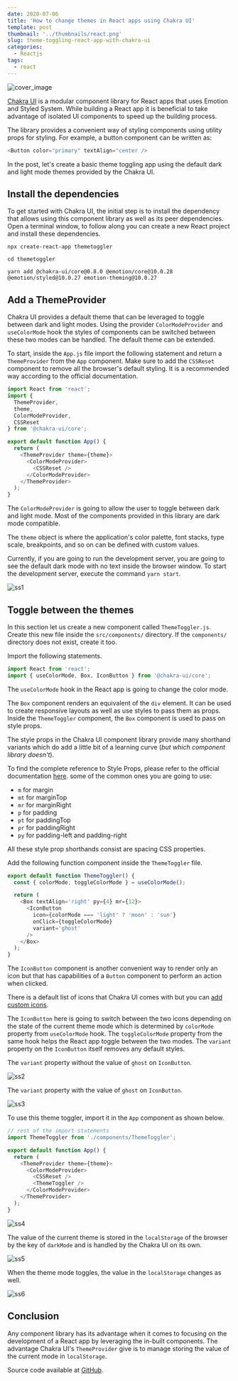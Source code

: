 ```yaml
---
date: 2020-07-06
title: 'How to change themes in React apps using Chakra UI'
template: post
thumbnail: '../thumbnails/react.png'
slug: theme-toggling-react-app-with-chakra-ui
categories:
  - Reactjs
tags:
  - react
---
```


![cover_image](https://i.imgur.com/UOcZFrw.png)

[Chakra UI](https://chakra-ui.com/) is a modular component library for React apps that uses Emotion and Styled System. While building a React app it is beneficial to take advantage of isolated UI components to speed up the building process.

The library provides a convenient way of styling components using utility props for styling. For example, a button component can be written as:

```js
<Button color="primary" textAlign="center />
```

In the post, let's create a basic theme toggling app using the default dark and light mode themes provided by the Chakra UI.

## Install the dependencies

To get started with Chakra UI, the initial step is to install the dependency that allows using this component library as well as its peer dependencies. Open a terminal window, to follow along you can create a new React project and install these dependencies.

```shell
npx create-react-app themetoggler

cd themetoggler

yarn add @chakra-ui/core@0.8.0 @emotion/core@10.0.28 @emotion/styled@10.0.27 emotion-theming@10.0.27
```

## Add a ThemeProvider

Chakra UI provides a default theme that can be leveraged to toggle between dark and light modes. Using the provider `ColorModeProvider` and `useColorMode` hook the styles of components can be switched between these two modes can be handled. The default theme can be extended.

To start, inside the `App.js` file import the following statement and return a `ThemeProvider` from the `App` component. Make sure to add the `CSSReset` component to remove all the browser's default styling. It is a recommended way according to the official documentation.

```js
import React from 'react';
import {
  ThemeProvider,
  theme,
  ColorModeProvider,
  CSSReset
} from '@chakra-ui/core';

export default function App() {
  return (
    <ThemeProvider theme={theme}>
      <ColorModeProvider>
        <CSSReset />
      </ColorModeProvider>
    </ThemeProvider>
  );
}
```

The `ColorModeProvider` is going to allow the user to toggle between dark and light mode. Most of the components provided in this library are dark mode compatible.

The `theme` object is where the application's color palette, font stacks, type scale, breakpoints, and so on can be defined with custom values.

Currently, if you are going to run the development server, you are going to see the default dark mode with no text inside the browser window. To start the development server, execute the command `yarn start`.

![ss1](https://i.imgur.com/rvCUHL3.png)

## Toggle between the themes

In this section let us create a new component called `ThemeToggler.js`. Create this new file inside the `src/components/` directory. If the `components/` directory does not exist, create it too.

Import the following statements.

```js
import React from 'react';
import { useColorMode, Box, IconButton } from '@chakra-ui/core';
```

The `useColorMode` hook in the React app is going to change the color mode.

The `Box` component renders an equivalent of the `div` element. It can be used to create responsive layouts as well as use styles to pass them as props. Inside the `ThemeToggler` component, the `Box` component is used to pass on style props.

The style props in the Chakra UI component library provide many shorthand variants which do add a little bit of a learning curve (_but which component library doesn't_).

To find the complete reference to Style Props, please refer to the official documentation [here](https://chakra-ui.com/style-props#style-props-reference). some of the common ones you are going to use:

- `m` for margin
- `mt` for marginTop
- `mr` for marginRight
- `p` for padding
- `pt` for paddingTop
- `pr` for paddingRight
- `py` for padding-left and padding-right

All these style prop shorthands consist are spacing CSS properties.

Add the following function component inside the `ThemeToggler` file.

```js
export default function ThemeToggler() {
  const { colorMode, toggleColorMode } = useColorMode();

  return (
    <Box textAlign='right' py={4} mr={12}>
      <IconButton
        icon={colorMode === 'light' ? 'moon' : 'sun'}
        onClick={toggleColorMode}
        variant='ghost'
      />
    </Box>
  );
}
```

The `IconButton` component is another convenient way to render only an icon but that has capabilities of a `Button` component to perform an action when clicked.

There is a default list of icons that Chakra UI comes with but you can [add custom icons](https://chakra-ui.com/icon#adding-custom-icons).

The `IconButton` here is going to switch between the two icons depending on the state of the current theme mode which is determined by `colorMode` property from `useColorMode` hook. The `toggleColorMode` property from the same hook helps the React app toggle between the two modes. The `variant` property on the `IconButton` itself removes any default styles.

The `variant` property without the value of `ghost` on `IconButton`.

![ss2](https://i.imgur.com/yKnYqxx.png)

The `variant` property with the value of `ghost` on `IconButton`.

![ss3](https://i.imgur.com/SrVVXuk.png)

To use this theme toggler, import it in the `App` component as shown below.

```js
// rest of the import statements
import ThemeToggler from './components/ThemeToggler';

export default function App() {
  return (
    <ThemeProvider theme={theme}>
      <ColorModeProvider>
        <CSSReset />
        <ThemeToggler />
      </ColorModeProvider>
    </ThemeProvider>
  );
}
```

![ss4](https://i.imgur.com/92PrFHi.png)

The value of the current theme is stored in the `localStorage` of the browser by the key of `darkMode` and is handled by the Chakra UI on its own.

![ss5](https://i.imgur.com/C3Eas5S.png)

When the theme mode toggles, the value in the `localStorage` changes as well.

![ss6](https://i.imgur.com/Mx7cgNx.gif)

## Conclusion

Any component library has its advantage when it comes to focusing on the development of a React app by leveraging the in-built components. The advantage Chakra UI's `ThemeProvider` give is to manage storing the value of the current mode in `localStorage`.

Source code available at [GitHub](https://github.com/amandeepmittal/blog-examples/tree/master/react/themeswitcher-chakraui).
